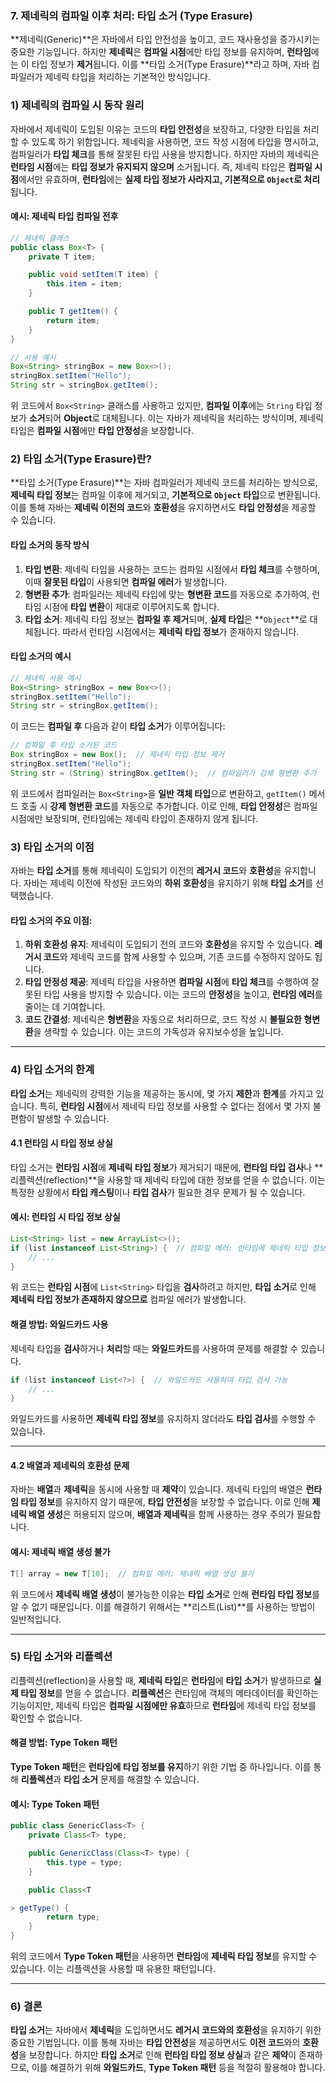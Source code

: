 ### 7. 제네릭의 컴파일 이후 처리: 타입 소거 (Type Erasure)

**제네릭(Generic)**은 자바에서 타입 안전성을 높이고, 코드 재사용성을 증가시키는 중요한 기능입니다. 하지만 **제네릭**은 **컴파일 시점**에만 타입 정보를 유지하며, **런타임**에는 이 타입 정보가 **제거**됩니다. 이를 **타입 소거(Type Erasure)**라고 하며, 자바 컴파일러가 제네릭 타입을 처리하는 기본적인 방식입니다.

### 1) 제네릭의 컴파일 시 동작 원리

자바에서 제네릭이 도입된 이유는 코드의 **타입 안전성**을 보장하고, 다양한 타입을 처리할 수 있도록 하기 위함입니다. 제네릭을 사용하면, 코드 작성 시점에 타입을 명시하고, 컴파일러가 **타입 체크**를 통해 잘못된 타입 사용을 방지합니다. 하지만 자바의 제네릭은 **런타임 시점**에는 **타입 정보가 유지되지 않으며** 소거됩니다. 즉, 제네릭 타입은 **컴파일 시점**에서만 유효하며, **런타임**에는 **실제 타입 정보가 사라지고, 기본적으로 `Object`로 처리**됩니다.

#### 예시: 제네릭 타입 컴파일 전후
```java
// 제네릭 클래스
public class Box<T> {
    private T item;

    public void setItem(T item) {
        this.item = item;
    }

    public T getItem() {
        return item;
    }
}

// 사용 예시
Box<String> stringBox = new Box<>();
stringBox.setItem("Hello");
String str = stringBox.getItem();
```

위 코드에서 `Box<String>` 클래스를 사용하고 있지만, **컴파일 이후**에는 `String` 타입 정보가 **소거**되어 **Object**로 대체됩니다. 이는 자바가 제네릭을 처리하는 방식이며, 제네릭 타입은 **컴파일 시점**에만 **타입 안정성**을 보장합니다.

### 2) 타입 소거(Type Erasure)란?

**타입 소거(Type Erasure)**는 자바 컴파일러가 제네릭 코드를 처리하는 방식으로, **제네릭 타입 정보**는 컴파일 이후에 제거되고, **기본적으로 `Object` 타입**으로 변환됩니다. 이를 통해 자바는 **제네릭 이전의 코드**와 **호환성**을 유지하면서도 **타입 안정성**을 제공할 수 있습니다.

#### 타입 소거의 동작 방식
1. **타입 변환**: 제네릭 타입을 사용하는 코드는 컴파일 시점에서 **타입 체크**를 수행하며, 이때 **잘못된 타입**이 사용되면 **컴파일 에러**가 발생합니다.
2. **형변환 추가**: 컴파일러는 제네릭 타입에 맞는 **형변환 코드**를 자동으로 추가하여, 런타임 시점에 **타입 변환**이 제대로 이루어지도록 합니다.
3. **타입 소거**: 제네릭 타입 정보는 **컴파일 후 제거**되며, **실제 타입**은 **`Object`**로 대체됩니다. 따라서 런타임 시점에서는 **제네릭 타입 정보**가 존재하지 않습니다.

#### 타입 소거의 예시
```java
// 제네릭 사용 예시
Box<String> stringBox = new Box<>();
stringBox.setItem("Hello");
String str = stringBox.getItem();
```

이 코드는 **컴파일 후** 다음과 같이 **타입 소거**가 이루어집니다:

```java
// 컴파일 후 타입 소거된 코드
Box stringBox = new Box();  // 제네릭 타입 정보 제거
stringBox.setItem("Hello");
String str = (String) stringBox.getItem();  // 컴파일러가 강제 형변환 추가
```

위 코드에서 컴파일러는 `Box<String>`을 **일반 객체 타입**으로 변환하고, `getItem()` 메서드 호출 시 **강제 형변환 코드**를 자동으로 추가합니다. 이로 인해, **타입 안정성**은 컴파일 시점에만 보장되며, 런타임에는 제네릭 타입이 존재하지 않게 됩니다.

### 3) 타입 소거의 이점

자바는 **타입 소거**를 통해 제네릭이 도입되기 이전의 **레거시 코드**와 **호환성**을 유지합니다. 자바는 제네릭 이전에 작성된 코드와의 **하위 호환성**을 유지하기 위해 **타입 소거**를 선택했습니다.

#### 타입 소거의 주요 이점:
1. **하위 호환성 유지**: 제네릭이 도입되기 전의 코드와 **호환성**을 유지할 수 있습니다. **레거시 코드**와 제네릭 코드를 함께 사용할 수 있으며, 기존 코드를 수정하지 않아도 됩니다.
2. **타입 안정성 제공**: 제네릭 타입을 사용하면 **컴파일 시점**에 **타입 체크**를 수행하여 잘못된 타입 사용을 방지할 수 있습니다. 이는 코드의 **안정성**을 높이고, **런타임 에러**를 줄이는 데 기여합니다.
3. **코드 간결성**: 제네릭은 **형변환**을 자동으로 처리하므로, 코드 작성 시 **불필요한 형변환**을 생략할 수 있습니다. 이는 코드의 가독성과 유지보수성을 높입니다.

---

### 4) 타입 소거의 한계

**타입 소거**는 제네릭의 강력한 기능을 제공하는 동시에, 몇 가지 **제한**과 **한계**를 가지고 있습니다. 특히, **런타임 시점**에서 제네릭 타입 정보를 사용할 수 없다는 점에서 몇 가지 불편함이 발생할 수 있습니다.

#### 4.1 런타임 시 타입 정보 상실

타입 소거는 **런타임 시점**에 **제네릭 타입 정보**가 제거되기 때문에, **런타임 타입 검사**나 **리플렉션(reflection)**을 사용할 때 제네릭 타입에 대한 정보를 얻을 수 없습니다. 이는 특정한 상황에서 **타입 캐스팅**이나 **타입 검사**가 필요한 경우 문제가 될 수 있습니다.

#### 예시: 런타임 시 타입 정보 상실
```java
List<String> list = new ArrayList<>();
if (list instanceof List<String>) {  // 컴파일 에러: 런타임에 제네릭 타입 정보 없음
    // ...
}
```

위 코드는 **런타임 시점**에 `List<String>` 타입을 **검사**하려고 하지만, **타입 소거**로 인해 **제네릭 타입 정보가 존재하지 않으므로** 컴파일 에러가 발생합니다.

#### 해결 방법: 와일드카드 사용
제네릭 타입을 **검사**하거나 **처리**할 때는 **와일드카드**를 사용하여 문제를 해결할 수 있습니다.

```java
if (list instanceof List<?>) {  // 와일드카드 사용하여 타입 검사 가능
    // ...
}
```

와일드카드를 사용하면 **제네릭 타입 정보**를 유지하지 않더라도 **타입 검사**를 수행할 수 있습니다.

---

#### 4.2 배열과 제네릭의 호환성 문제

자바는 **배열**과 **제네릭**을 동시에 사용할 때 **제약**이 있습니다. 제네릭 타입의 배열은 **런타임 타입 정보**를 유지하지 않기 때문에, **타입 안전성**을 보장할 수 없습니다. 이로 인해 **제네릭 배열 생성**은 허용되지 않으며, **배열과 제네릭**을 함께 사용하는 경우 주의가 필요합니다.

#### 예시: 제네릭 배열 생성 불가
```java
T[] array = new T[10];  // 컴파일 에러: 제네릭 배열 생성 불가
```

위 코드에서 **제네릭 배열 생성**이 불가능한 이유는 **타입 소거**로 인해 **런타임 타입 정보**를 알 수 없기 때문입니다. 이를 해결하기 위해서는 **리스트(List)**를 사용하는 방법이 일반적입니다.

---

### 5) 타입 소거와 리플렉션

리플렉션(reflection)을 사용할 때, **제네릭 타입**은 **런타임**에 **타입 소거**가 발생하므로 **실제 타입 정보**를 얻을 수 없습니다. **리플렉션**은 런타임에 객체의 메타데이터를 확인하는 기능이지만, 제네릭 타입은 **컴파일 시점에만 유효**하므로 **런타임**에 제네릭 타입 정보를 확인할 수 없습니다.

#### 해결 방법: Type Token 패턴

**Type Token 패턴**은 **런타임에 타입 정보를 유지**하기 위한 기법 중 하나입니다. 이를 통해 **리플렉션**과 **타입 소거** 문제를 해결할 수 있습니다.

#### 예시: Type Token 패턴
```java
public class GenericClass<T> {
    private Class<T> type;

    public GenericClass(Class<T> type) {
        this.type = type;
    }

    public Class<T

> getType() {
        return type;
    }
}
```

위의 코드에서 **Type Token 패턴**을 사용하면 **런타임**에 **제네릭 타입 정보**를 유지할 수 있습니다. 이는 리플렉션을 사용할 때 유용한 패턴입니다.

---

### 6) 결론

**타입 소거**는 자바에서 **제네릭**을 도입하면서도 **레거시 코드와의 호환성**을 유지하기 위한 중요한 기법입니다. 이를 통해 자바는 **타입 안전성**을 제공하면서도 **이전 코드**와의 **호환성**을 보장합니다. 하지만 **타입 소거**로 인해 **런타임 타입 정보 상실**과 같은 **제약**이 존재하므로, 이를 해결하기 위해 **와일드카드**, **Type Token 패턴** 등을 적절히 활용해야 합니다.